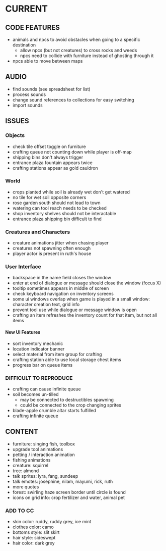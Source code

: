 # CURRENT

## CODE FEATURES

* animals and npcs to avoid obstacles when going to a specific destination
  * allow npcs (but not creatures) to cross rocks and weeds
  * npcs need to collide with furniture instead of ghosting through it
* npcs able to move between maps

## AUDIO

* find sounds (see spreadsheet for list)
* process sounds
* change sound references to collections for easy switching
* import sounds

## ISSUES

### Objects

* check tile offset toggle on furniture
* crafting queue not counting down while player is off-map
* shipping bins don't always trigger
* entrance plaza fountain appears twice
* crafting stations appear as gold cauldron

### World

* crops planted while soil is already wet don't get watered
* no tile for wet soil opposite corners
* rose garden south should not lead to town
* watering can tool reach needs to be checked
* shop inventory shelves should not be interactable
* entrance plaza shipping bin difficult to find

### Creatures and Characters

* creature animations jitter when chasing player
* creatures not spawning often enough
* player actor is present in ruth's house

### User Interface

* backspace in the name field closes the window
* enter at end of dialogue or message should close the window (focus X)
* tooltip sometimes appears in middle of screen
* check keyboard navigation on inventory screens
* some ui windows overlap when game is played in a small window: character creation text, grid info
* prevent tool use while dialogue or message window is open
* crafting an item refreshes the inventory count for that item, but not all items

#### New UI Features

* sort inventory mechanic
* location indicator banner
* select material from item group for crafting
* crafting station able to use local storage chest items
* progress bar on queue items

### DIFFICULT TO REPRODUCE

* crafting can cause infinite queue
* soil becomes un-tilled
  * may be connected to destructibles spawning
  * could be connected to the crop changing sprites
* blade-apple crumble altar starts fulfilled
* crafting infinite queue

## CONTENT

* furniture: singing fish, toolbox
* upgrade tool animations
* petting / interaction animation
* fishing animations
* creature: squirrel
* tree: almond
* talk sprites: lyra, fang, sundeep
* talk emotes: josephine, nilam, mayumi, rick, ruth
* more quotes
* forest: swirling haze screen border until circle is found
* icons on grid info: crop fertilizer and water, animal pet

### ADD TO CC

* skin color: ruddy, ruddy grey, ice mint
* clothes color: camo
* bottoms style: slit skirt
* hair style: sideswept
* hair color: dark grey
